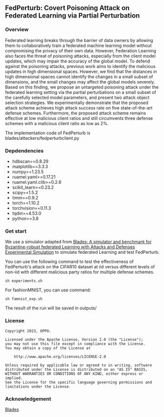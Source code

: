 ## FedPerturb: Covert Poisoning Attack on Federated Learning via Partial Perturbation

### Overview
Federated learning breaks through the barrier of data owners by allowing them to collaboratively train a federated machine learning model without compromising the privacy of their own data. However, Federation Learning also faces the threat of poisoning attacks, especially from the client model updates, which may impair the accuracy of the global model. To defend against the poisoning attacks, previous work aims to identify the malicious updates in high dimensional spaces. However, we find that the distances in high dimensional spaces cannot identify the changes in a small subset of dimensions, and the small changes may affect the global models severely. Based on this finding, we propose an untargeted poisoning attack under the federated learning setting via the partial perturbations on a small subset of the carefully selected model parameters, and present two attack object selection strategies. We experimentally demonstrate that the proposed attack scheme achieves high attack success rate on five state-of-the-art defense schemes. Furthermore, the proposed attack scheme remains effective at low malicious client ratios and still circumvents three defense schemes with a malicious client ratio as low as 2%.

The implementation code of FedPerturb is blades/attackers/fedperturbclient.py

### Depdendencies 
+ hdbscan==0.8.29   
+ matplotlib==3.3.3   
+ numpy==1.23.5   
+ ruamel.yaml>=0.17.21  
+ ruamel.yaml.clib>=0.2.6   
+ scikit_learn==0.23.2   
+ scipy==1.5.2   
+ timm==0.9.2   
+ torch==1.10.2   
+ torchvision==0.11.3   
+ tqdm==4.53.0   
+ python==3.8   

### Get start

We use a simulator adapted from [Blades: A simulator and benchmark for Byzantine-robust federated Learning with Attacks and Defenses Experimental Simulation](https://github.com/lishenghui/blades) to simulate federated Learning and test FedPerturb.

You can use the following command to test the effectiveness of FedPerturb's attack on the CIFAR10 dataset at iid versus different levels of non-iid with different malicious party ratios for multiple defense schemes.

    sh experiments.sh

For fashionMNIST, you can use command:

    sh famnist_exp.sh

The result of the run will be saved in outputs/

### License

    Copyright 2023, OPPO.

    Licensed under the Apache License, Version 2.0 (the "License");
    you may not use this file except in compliance with the License.
    You may obtain a copy of the License at

        http://www.apache.org/licenses/LICENSE-2.0

    Unless required by applicable law or agreed to in writing, software
    distributed under the License is distributed on an "AS IS" BASIS,
    WITHOUT WARRANTIES OR CONDITIONS OF ANY KIND, either express or implied.
    See the License for the specific language governing permissions and
    limitations under the License.

### Acknowledgement
[Blades](https://github.com/lishenghui/blades)